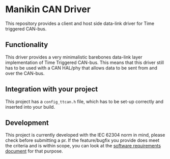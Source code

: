 # Manikin CAN Driver

This repository provides a client and host side data-link driver for Time triggered CAN-bus.

## Functionality

This driver provides a very minimalistic barebones data-link layer implementation of Time Triggered CAN-bus. This means that this driver still has to be used with a CAN HAL/phy that allows data to be sent from and over the CAN-bus.

## Integration with your project

This project has a `config_ttcan.h` file, which has to be set-up correctly and inserted into your build.  


## Development

This project is currently developed with the IEC 62304 norm in mind, please check before submitting a pr. If the feature/bugfix you provide does meet the criteria and is within scope, you can look at the [software requirements document](docs/software_requirements.md) for that purpose.